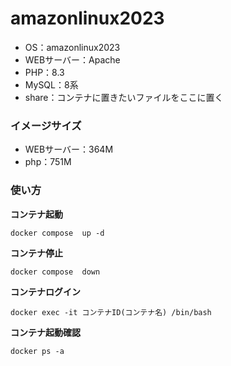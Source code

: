 # amazonlinux2023

- OS：amazonlinux2023
- WEBサーバー：Apache
- PHP：8.3
- MySQL：8系
- share：コンテナに置きたいファイルをここに置く

### イメージサイズ
- WEBサーバー：364M
- php：751M

### 使い方

**コンテナ起動**

`docker compose  up -d`

**コンテナ停止**

`docker compose  down`

**コンテナログイン**

`docker exec -it コンテナID(コンテナ名) /bin/bash`

**コンテナ起動確認**

`docker ps -a`